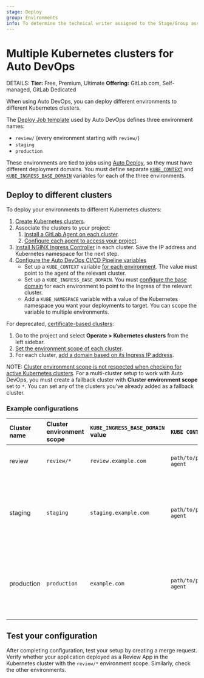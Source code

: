 ```yaml
---
stage: Deploy
group: Environments
info: To determine the technical writer assigned to the Stage/Group associated with this page, see https://handbook.gitlab.com/handbook/product/ux/technical-writing/#assignments
---
```


# Multiple Kubernetes clusters for Auto DevOps

DETAILS:
**Tier:** Free, Premium, Ultimate
**Offering:** GitLab.com, Self-managed, GitLab Dedicated

When using Auto DevOps, you can deploy different environments to different Kubernetes clusters.

The [Deploy Job template](https://gitlab.com/gitlab-org/gitlab/-/blob/master/lib/gitlab/ci/templates/Jobs/Deploy.gitlab-ci.yml) used by Auto DevOps defines three environment names:

- `review/` (every environment starting with `review/`)
- `staging`
- `production`

These environments are tied to jobs using [Auto Deploy](stages.md#auto-deploy), so they must have different deployment domains. You must define separate [`KUBE_CONTEXT`](../../user/clusters/agent/ci_cd_workflow.md#environments-that-use-auto-devops) and [`KUBE_INGRESS_BASE_DOMAIN`](requirements.md#auto-devops-base-domain) variables for each of the three environments.

## Deploy to different clusters

To deploy your environments to different Kubernetes clusters:

1. [Create Kubernetes clusters](../../user/infrastructure/clusters/connect/new_gke_cluster.md).
1. Associate the clusters to your project:
    1. [Install a GitLab Agent on each cluster](../../user/clusters/agent/index.md).
    1. [Configure each agent to access your project](../../user/clusters/agent/install/index.md#configure-your-agent).
1. [Install NGINX Ingress Controller](cloud_deployments/auto_devops_with_gke.md#install-ingress) in each cluster. Save the IP address and Kubernetes namespace for the next step.
1. [Configure the Auto DevOps CI/CD Pipeline variables](cicd_variables.md#build-and-deployment-variables)
    - Set up a `KUBE_CONTEXT` variable [for each environment](../../ci/environments/index.md#limit-the-environment-scope-of-a-cicd-variable). The value must point to the agent of the relevant cluster.
    - Set up a `KUBE_INGRESS_BASE_DOMAIN`. You must [configure the base domain](requirements.md#auto-devops-base-domain) for each environment to point to the Ingress of the relevant cluster.
    - Add a `KUBE_NAMESPACE` variable with a value of the Kubernetes namespace you want your deployments to target. You can scope the variable to multiple environments.

For deprecated, [certificate-based clusters](../../user/infrastructure/clusters/index.md#certificate-based-kubernetes-integration-deprecated):

1. Go to the project and select **Operate > Kubernetes clusters** from the left sidebar.
1. [Set the environment scope of each cluster](../../user/project/clusters/multiple_kubernetes_clusters.md#setting-the-environment-scope).
1. For each cluster, [add a domain based on its Ingress IP address](../../user/project/clusters/gitlab_managed_clusters.md#base-domain).

NOTE:
[Cluster environment scope is not respected when checking for active Kubernetes clusters](https://gitlab.com/gitlab-org/gitlab/-/issues/20351). For a multi-cluster setup to work with Auto DevOps, you must create a fallback cluster with **Cluster environment scope** set to `*`. You can set any of the clusters you've already added as a fallback cluster.

### Example configurations

| Cluster name | Cluster environment scope | `KUBE_INGRESS_BASE_DOMAIN` value | `KUBE CONTEXT` value               | Variable environment scope | Notes |
| :------------| :-------------------------| :------------------------------- | :--------------------------------- | :--------------------------|:--|
| review       | `review/*`                | `review.example.com`             | `path/to/project:review-agent`     | `review/*`                 | A review cluster that runs all [Review Apps](../../ci/review_apps/index.md).|
| staging      | `staging`                 | `staging.example.com`            | `path/to/project:staging-agent`    | `staging`                  | Optional. A staging cluster that runs the deployments of the staging environments. You must [enable it first](cicd_variables.md#deploy-policy-for-staging-and-production-environments). |
| production   | `production`              | `example.com`                    | `path/to/project:production-agent` | `production`               | A production cluster that runs the production environment deployments. You can use [incremental rollouts](cicd_variables.md#incremental-rollout-to-production). |

## Test your configuration

After completing configuration, test your setup by creating a merge request.
Verify whether your application deployed as a Review App in the Kubernetes
cluster with the `review/*` environment scope. Similarly, check the
other environments.

